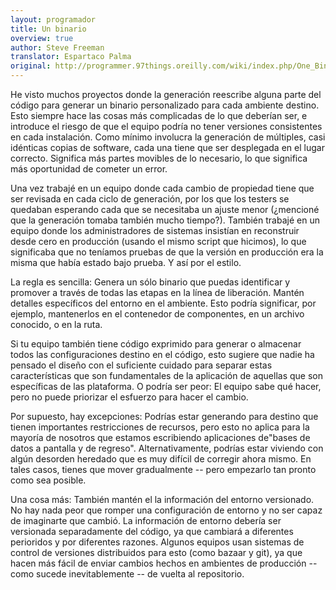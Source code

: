 ```yaml
---
layout: programador
title: Un binario
overview: true
author: Steve Freeman
translator: Espartaco Palma
original: http://programmer.97things.oreilly.com/wiki/index.php/One_Binary
---
```


He visto muchos proyectos donde la generación reescribe alguna parte del código para generar un binario personalizado para cada ambiente destino. Esto siempre hace las cosas más complicadas de lo que deberían ser, e introduce el riesgo de que el equipo podría no tener versiones consistentes en cada instalación. Como mínimo involucra la generación de múltiples, casi idénticas copias de software, cada una tiene que ser desplegada en el lugar correcto. Significa más partes movibles de lo necesario, lo que significa más oportunidad de cometer un error.

Una vez trabajé en un equipo donde cada cambio de propiedad tiene que ser revisada en cada ciclo de generación, por los que los testers se quedaban esperando cada que se necesitaba un ajuste menor (¿mencioné que la generación tomaba también mucho tiempo?). También trabajé en un equipo donde los administradores de sistemas insistían en reconstruir desde cero en producción (usando el mismo script que hicimos), lo que significaba que no teníamos pruebas de que la versión en producción era la misma que había estado bajo prueba. Y así por el estilo.

La regla es sencilla: Genera un sólo binario que puedas identificar y promover a través de todas las etapas en la línea de liberación. Mantén detalles específicos del entorno en el ambiente. Esto podría significar, por ejemplo, mantenerlos en el contenedor de componentes, en un archivo conocido, o en la ruta.

Si tu equipo también tiene código exprimido para generar o almacenar todos las configuraciones destino en el código, esto sugiere que nadie ha pensado el diseño con el suficiente cuidado para separar estas características que son fundamentales de la aplicación de aquellas que son específicas de las plataforma. O podría ser peor: El equipo sabe qué hacer, pero no puede priorizar el esfuerzo para hacer el cambio.

Por supuesto, hay excepciones: Podrías estar generando para destino que tienen importantes restricciones de recursos, pero esto no aplica para la mayoría de nosotros que estamos escribiendo aplicaciones de"bases de datos a pantalla y de regreso". Alternativamente, podrías estar viviendo con algún desorden heredado que es muy difícil de corregir ahora mismo. En tales casos, tienes que mover gradualmente -- pero empezarlo tan pronto como sea posible.

Una cosa más: También mantén el la información del entorno versionado. No hay nada peor que romper una configuración de entorno y no ser capaz de imaginarte que cambió. La información de entorno debería ser versionada separadamente del código, ya que cambiará a diferentes perioridos y por diferentes razones. Algunos equipos usan sistemas de control de versiones distribuidos para esto (como bazaar y git), ya que hacen más fácil de enviar cambios hechos en ambientes de producción -- como sucede inevitablemente -- de vuelta al repositorio.

